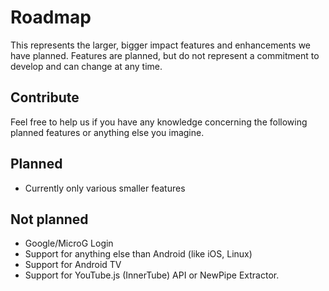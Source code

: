 # Roadmap

This represents the larger, bigger impact features and enhancements we have planned. Features are planned, but do not represent a commitment to develop and can change at any time.

## Contribute
Feel free to help us if you have any knowledge concerning the following planned features or anything else you imagine.

## Planned
- Currently only various smaller features

## Not planned
- Google/MicroG Login
- Support for anything else than Android (like iOS, Linux)
- Support for Android TV
- Support for YouTube.js (InnerTube) API or NewPipe Extractor.
